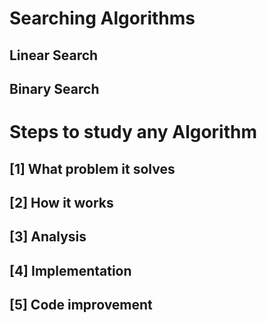 # Searching Algorithms #######################################
## Linear Search
## Binary Search

# Steps to study any Algorithm ###############################
## [1] What problem it solves
## [2] How it works
## [3] Analysis
## [4] Implementation
## [5] Code improvement
